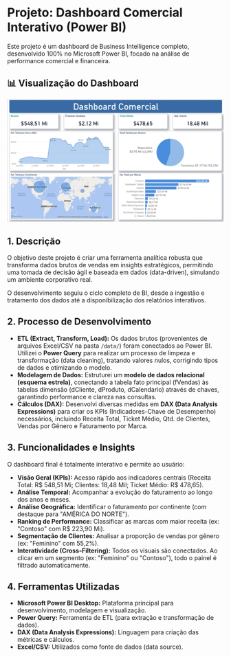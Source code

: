 # Projeto: Dashboard Comercial Interativo (Power BI)

Este projeto é um dashboard de Business Intelligence completo, desenvolvido 100% no Microsoft Power BI, focado na análise de performance comercial e financeira.

## 📊 Visualização do Dashboard

![Visualização do Dashboard Comercial](assets/Dashboard-Comercial.jpg)

## 1. Descrição

O objetivo deste projeto é criar uma ferramenta analítica robusta que transforma dados brutos de vendas em insights estratégicos, permitindo uma tomada de decisão ágil e baseada em dados (data-driven), simulando um ambiente corporativo real.

O desenvolvimento seguiu o ciclo completo de BI, desde a ingestão e tratamento dos dados até a disponibilização dos relatórios interativos.

## 2. Processo de Desenvolvimento

* **ETL (Extract, Transform, Load):** Os dados brutos (provenientes de arquivos Excel/CSV na pasta `/data/`) foram conectados ao Power BI. Utilizei o **Power Query** para realizar um processo de limpeza e transformação (data cleaning), tratando valores nulos, corrigindo tipos de dados e otimizando o modelo.
* **Modelagem de Dados:** Estruturei um **modelo de dados relacional (esquema estrela)**, conectando a tabela fato principal (fVendas) às tabelas dimensão (dCliente, dProduto, dCalendario) através de chaves, garantindo performance e clareza nas consultas.
* **Cálculos (DAX):** Desenvolvi diversas medidas em **DAX (Data Analysis Expressions)** para criar os KPIs (Indicadores-Chave de Desempenho) necessários, incluindo Receita Total, Ticket Médio, Qtd. de Clientes, Vendas por Gênero e Faturamento por Marca.

## 3. Funcionalidades e Insights

O dashboard final é totalmente interativo e permite ao usuário:

* **Visão Geral (KPIs):** Acesso rápido aos indicadores centrais (Receita Total: R$ 548,51 Mi; Clientes: 18,48 Mil; Ticket Médio: R$ 478,65).
* **Análise Temporal:** Acompanhar a evolução do faturamento ao longo dos anos e meses.
* **Análise Geográfica:** Identificar o faturamento por continente (com destaque para "AMÉRICA DO NORTE").
* **Ranking de Performance:** Classificar as marcas com maior receita (ex: "Contoso" com R$ 223,90 Mi).
* **Segmentação de Clientes:** Analisar a proporção de vendas por gênero (ex: "Feminino" com 55,2%).
* **Interatividade (Cross-Filtering):** Todos os visuais são conectados. Ao clicar em um segmento (ex: "Feminino" ou "Contoso"), todo o painel é filtrado automaticamente.

## 4. Ferramentas Utilizadas

* **Microsoft Power BI Desktop:** Plataforma principal para desenvolvimento, modelagem e visualização.
* **Power Query:** Ferramenta de ETL (para extração e transformação de dados).
* **DAX (Data Analysis Expressions):** Linguagem para criação das métricas e cálculos.
* **Excel/CSV:** Utilizados como fonte de dados (data source).

